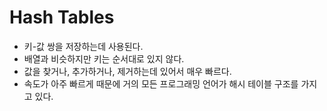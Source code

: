 # Hash Tables

- 키-값 쌍을 저장하는데 사용된다.
- 배열과 비슷하지만 키는 순서대로 있지 않다.
- 값을 찾거나, 추가하거나, 제거하는데 있어서 매우 빠르다.
- 속도가 아주 빠르게 때문에 거의 모든 프로그래밍 언어가 해시 테이블 구조를 가지고 있다.

